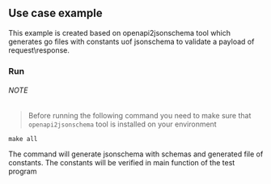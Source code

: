 
## Use case example

This example is created based on openapi2jsonschema tool which generates go files with constants uof jsonschema to validate a payload of request\response.

### Run
###### NOTE 
>Before running the following command you need to make sure that `openapi2jsonschema` tool is installed on your environment

```shell script
make all
```

The command will generate jsonschema with schemas and generated file of constants. The constants will be verified in main function of the test program